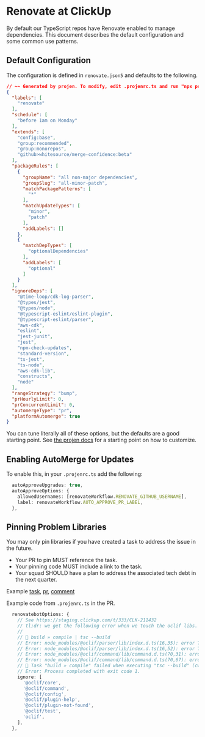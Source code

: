 # Renovate at ClickUp

By default our TypeScript repos have Renovate enabled to manage dependencies.
This document describes the default configuration and some common use patterns.

## Default Configuration

The configuration is defined in `renovate.json5` and defaults to the following.

```json
// ~~ Generated by projen. To modify, edit .projenrc.ts and run "npx projen".
{
  "labels": [
    "renovate"
  ],
  "schedule": [
    "before 1am on Monday"
  ],
  "extends": [
    "config:base",
    "group:recommended",
    "group:monorepos",
    "github>whitesource/merge-confidence:beta"
  ],
  "packageRules": [
    {
      "groupName": "all non-major dependencies",
      "groupSlug": "all-minor-patch",
      "matchPackagePatterns": [
        "*"
      ],
      "matchUpdateTypes": [
        "minor",
        "patch"
      ],
      "addLabels": []
    },
    {
      "matchDepTypes": [
        "optionalDependencies"
      ],
      "addLabels": [
        "optional"
      ]
    }
  ],
  "ignoreDeps": [
    "@time-loop/cdk-log-parser",
    "@types/jest",
    "@types/node",
    "@typescript-eslint/eslint-plugin",
    "@typescript-eslint/parser",
    "aws-cdk",
    "eslint",
    "jest-junit",
    "jest",
    "npm-check-updates",
    "standard-version",
    "ts-jest",
    "ts-node",
    "aws-cdk-lib",
    "constructs",
    "node"
  ],
  "rangeStrategy": "bump",
  "prHourlyLimit": 0,
  "prConcurrentLimit": 0,
  "automergeType": "pr",
  "platformAutomerge": true
}
```

You can tune literally all of these options,
but the defaults are a good starting point.
See [the projen docs](http://projen.io/api/API.html#projen-renovatebotoptions)
for a starting point on how to customize.

## Enabling AutoMerge for Updates

To enable this, in your `.projenrc.ts` add the following:

```ts
  autoApproveUpgrades: true,
  autoApproveOptions: {
    allowedUsernames: [renovateWorkflow.RENOVATE_GITHUB_USERNAME],
    label: renovateWorkflow.AUTO_APPROVE_PR_LABEL,
  },
```

## Pinning Problem Libraries

You may only pin libraries if you have created a task
to address the issue in the future.

- Your PR to pin MUST reference the task.
- Your pinning code MUST include a link to the task.
- Your squad SHOULD have a plan to address the
  associated tech debt in the next quarter.

Example
[task](https://staging.clickup.com/t/333/CLK-211432),
[pr](https://github.com/time-loop/click/pull/89),
[comment](https://github.com/time-loop/click/pull/89/files#diff-bda22a3de7550efc76dd29e2a427a8d5abd5863f6e96a339ff47390d9bed7d14R42)

Example code from `.projenrc.ts` in the PR.

```ts
  renovatebotOptions: {
    // See https://staging.clickup.com/t/333/CLK-211432
    // tl;dr: we get the following error when we touch the oclif libs.
    //
    // 👾 build » compile | tsc --build
    // Error: node_modules/@oclif/parser/lib/index.d.ts(16,35): error TS2344: Type 'TFlags' does not satisfy the constraint 'Output'.
    // Error: node_modules/@oclif/parser/lib/index.d.ts(16,52): error TS2344: Type 'TFlags' does not satisfy the constraint 'OutputFlags<any>'.
    // Error: node_modules/@oclif/command/lib/command.d.ts(70,31): error TS2344: Type 'F' does not satisfy the constraint 'Output'.
    // Error: node_modules/@oclif/command/lib/command.d.ts(70,67): error TS2344: Type 'F' does not satisfy the constraint 'OutputFlags<any>'.
    // 👾 Task "build » compile" failed when executing "tsc --build" (cwd: /home/runner/work/click/click)
    // Error: Process completed with exit code 1.
    ignore: [
      '@oclif/core',
      '@oclif/command',
      '@oclif/config',
      '@oclif/plugin-help',
      '@oclif/plugin-not-found',
      '@oclif/test',
      'oclif',
    ],
  },

```
